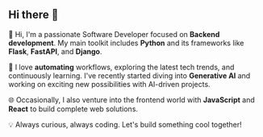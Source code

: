 ## Hi there 👋
👋 Hi, I'm a passionate Software Developer focused on **Backend development**. My main toolkit includes **Python** and its frameworks like **Flask**, **FastAPI**, and **Django**.

🚀 I love **automating** workflows, exploring the latest tech trends, and continuously learning. I've recently started diving into **Generative AI** and working on exciting new possibilities with AI-driven projects.

🌐 Occasionally, I also venture into the frontend world with **JavaScript** and **React** to build complete web solutions.

💡 Always curious, always coding. Let's build something cool together!

<!--
**nidh24/nidh24** is a ✨ _special_ ✨ repository because its `README.md` (this file) appears on your GitHub profile.

Here are some ideas to get you started:

- 🔭 I’m currently working on ...
- 🌱 I’m currently learning ...
- 👯 I’m looking to collaborate on ...
- 🤔 I’m looking for help with ...
- 💬 Ask me about ...
- 📫 How to reach me: ...
- 😄 Pronouns: ...
- ⚡ Fun fact: ...
-->

